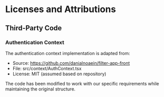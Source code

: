 # Licenses and Attributions

## Third-Party Code

### Authentication Context
The authentication context implementation is adapted from:
- Source: https://github.com/danialnoaein/filter-app-front
- File: src/context/AuthContext.tsx
- License: MIT (assumed based on repository)

The code has been modified to work with our specific requirements while maintaining the original structure.
